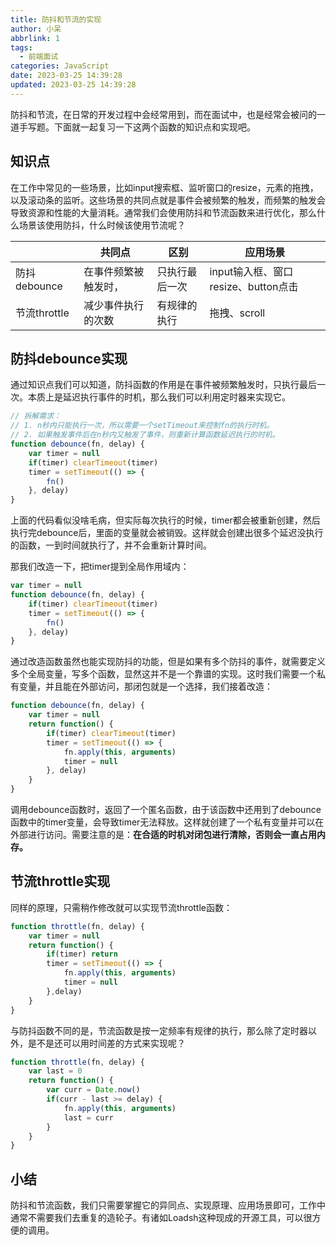 ```yaml
---
title: 防抖和节流的实现
author: 小呆
abbrlink: 1
tags:
  - 前端面试
categories: JavaScript
date: 2023-03-25 14:39:28
updated: 2023-03-25 14:39:28
---
```


防抖和节流，在日常的开发过程中会经常用到，而在面试中，也是经常会被问的一道手写题。下面就一起复习一下这两个函数的知识点和实现吧。

## 知识点

在工作中常见的一些场景，比如input搜索框、监听窗口的resize，元素的拖拽，以及滚动条的监听。这些场景的共同点就是事件会被频繁的触发，而频繁的触发会导致资源和性能的大量消耗。通常我们会使用防抖和节流函数来进行优化，那么什么场景该使用防抖，什么时候该使用节流呢？

<!--more-->

|              | 共同点               | 区别           | 应用场景                            |
| ------------ | -------------------- | -------------- | ----------------------------------- |
| 防抖debounce | 在事件频繁被触发时， | 只执行最后一次 | input输入框、窗口resize、button点击 |
| 节流throttle | 减少事件执行的次数   | 有规律的执行   | 拖拽、scroll                        |

## 防抖debounce实现

通过知识点我们可以知道，防抖函数的作用是在事件被频繁触发时，只执行最后一次。本质上是延迟执行事件的时机，那么我们可以利用定时器来实现它。

```javascript
// 拆解需求：
// 1. n秒内只能执行一次，所以需要一个setTimeout来控制fn的执行时机。
// 2. 如果触发事件后在n秒内又触发了事件，则重新计算函数延迟执行的时机。
function debounce(fn, delay) {
    var timer = null
    if(timer) clearTimeout(timer)
    timer = setTimeout(() => {
        fn()
    }, delay)
}
```

上面的代码看似没啥毛病，但实际每次执行的时候，timer都会被重新创建，然后执行完debounce后，里面的变量就会被销毁。这样就会创建出很多个延迟没执行的函数，一到时间就执行了，并不会重新计算时间。

那我们改造一下，把timer提到全局作用域内：

```JavaScript
var timer = null
function debounce(fn, delay) {
    if(timer) clearTimeout(timer)
    timer = setTimeout(() => {
        fn()
    }, delay)
}
```

通过改造函数虽然也能实现防抖的功能，但是如果有多个防抖的事件，就需要定义多个全局变量，写多个函数，显然这并不是一个靠谱的实现。这时我们需要一个私有变量，并且能在外部访问，那闭包就是一个选择，我们接着改造：

```javascript
function debounce(fn, delay) {
    var timer = null
    return function() {
        if(timer) clearTimeout(timer)
        timer = setTimeout(() => {
            fn.apply(this, arguments)
            timer = null
        }, delay)
    }
}
```

调用debounce函数时，返回了一个匿名函数，由于该函数中还用到了debounce函数中的timer变量，会导致timer无法释放。这样就创建了一个私有变量并可以在外部进行访问。需要注意的是：**在合适的时机对闭包进行清除，否则会一直占用内存。**

## 节流throttle实现

同样的原理，只需稍作修改就可以实现节流throttle函数：

```JavaScript
function throttle(fn, delay) {
    var timer = null
    return function() {
        if(timer) return
        timer = setTimeout(() => {
            fn.apply(this, arguments)
            timer = null
        },delay)
    }
}
```

与防抖函数不同的是，节流函数是按一定频率有规律的执行，那么除了定时器以外，是不是还可以用时间差的方式来实现呢？

```javascript
function throttle(fn, delay) {
    var last = 0
    return function() {
        var curr = Date.now()
        if(curr - last >= delay) {
            fn.apply(this, arguments)
            last = curr
        }
    }
}
```

## 小结

防抖和节流函数，我们只需要掌握它的异同点、实现原理、应用场景即可，工作中通常不需要我们去重复的造轮子。有诸如Loadsh这种现成的开源工具，可以很方便的调用。
